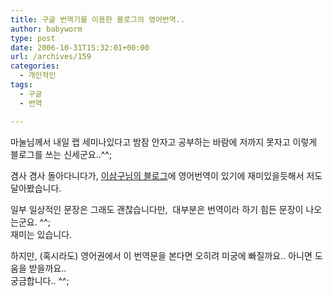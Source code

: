 ```yaml
---
title: 구글 번역기를 이용한 블로그의 영어번역..
author: babyworm
type: post
date: 2006-10-31T15:32:01+00:00
url: /archives/159
categories:
  - 개인적인
tags:
  - 구글
  - 번역

---
```

마눌님께서 내일 랩 세미나있다고 밤잠 안자고 공부하는 바람에 저까지 못자고 이렇게 블로그를 쓰는 신세군요..^^;

겸사 겸사 돌아다니다가, [이삼구님의 블로그][1]에 영어번역이 있기에 재미있을듯해서 저도 달아봤습니다. 

일부 일상적인 문장은 그래도 괜찮습니다만,&nbsp; 대부분은 번역이라 하기 힘든 문장이 나오는군요. ^^;  
재미는 있습니다. 

하지만, (혹시라도) 영어권에서 이 번역문을 본다면 오히려 미궁에 빠질까요.. 아니면 도움을 받을까요..  
궁금합니다.. ^^;

 [1]: http://blog.repl.net/